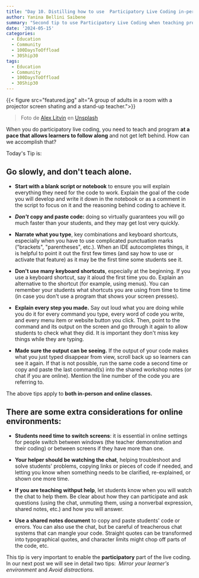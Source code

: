 ```yaml
---
title: "Day 10. Distilling how to use  Participatory Live Coding in-person and online - Tip 2"
author: Yanina Bellini Saibene
summary: "Second tip to use Participatory Live Coding when teaching programing: Go slowly, and don’t teach alone. Ideas for in person and online classes."
date: '2024-05-15'
categories:
  - Education
  - Community
  - 100DaysToOffload
  - 30Ship30
tags:
  - Education
  - Community
  - 100DaysToOffload
  - 30Ship30
---
```


{{< figure src="featured.jpg" alt="A group of adults in a room with a projector screen shating and a stand-up teacher.">}}

> Foto de <a href="https://unsplash.com/es/@alexlitvin?utm_content=creditCopyText&utm_medium=referral&utm_source=unsplash">Alex Litvin</a> en <a href="https://unsplash.com/es/fotos/encendio-el-proyector-led-en-la-mesa-MAYsdoYpGuk?utm_content=creditCopyText&utm_medium=referral&utm_source=unsplash">Unsplash</a>

When you do participatory live coding, you need to teach and program **at a pace that allows learners to follow along** and not get left behind. How can we accomplish that? 

Today's Tip is: 

## **Go slowly, and don't teach alone.** 

-   **Start with a blank script or notebook** to ensure you will explain everything they need for the code to work. Explain the goal of the code you will develop and write it down in the notebook or as a comment in the script to focus on it and the reasoning behind coding to achieve it.

-   ***Don't*** **copy and paste code:** doing so virtually guarantees you will go much faster than your students, and they may get lost very quickly.

-   **Narrate what you type**, key combinations and keyboard shortcuts, especially when you have to use complicated punctuation marks ("brackets", "parentheses", etc.). When an IDE autocompletes things, it is helpful to point it out the first few times (and say how to use or activate that feature) as it may be the first time some students see it. 

-   **Don't use many keyboard shortcuts**, especially at the beginning. If you use a keyboard shortcut, say it aloud the first time you do. Explain an alternative to the shortcut (for example, using menus). You can remember your students what shortcuts you are using from time to time (in case you don't use a program that shows your screen presses).

-   **Explain every step you made.** Say out loud what you are doing while you do it for every command you type, every word of code you write, and every menu item or website button you click. Then, point to the command and its output on the screen and go through it again to allow students to check what they did. It is important they don't miss key things while they are typing. 

-   **Made sure the output can be seeing.** If the output of your code makes what you just typed disappear from view, scroll back up so learners can see it again. If that is not possible, run the same code a second time or copy and paste the last command(s) into the shared workshop notes (or chat if you are online). Mention the line number of the code you are referring to.

The above tips apply to **both in-person and online classes.**

## **There are some extra considerations for online environments:**

-   **Students need time to switch screens**: it is essential in online settings for people switch between windows (the teacher demonstration and their coding) or between screens if they have more than one.

-   **Your helper should be watching the chat**, helping troubleshoot and solve students' problems, copying links or pieces of code if needed, and letting you know when something needs to be clarified, re-explained, or shown one more time.

-   **If you are teaching withput help**, let students know when you will watch the chat to help them. Be clear about how they can participate and ask questions (using the chat, unmuting them, using a nonverbal expression, shared notes, etc.) and how you will answer.

-   **Use a shared notes document** to copy and paste students' code or errors. You can also use the chat, but be careful of treacherous chat systems that can mangle your code. Straight quotes can be transformed into typographical quotes, and character limits might chop off parts of the code, etc. 

This tip is very important to enable the **participatory** part of the live coding. In our next post we will see in detail two tips:  *Mirror your learner's environment* and *Avoid distractions.*
